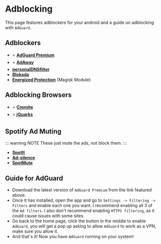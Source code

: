 # Adblocking

This page features adblockers for your android and a guide on adblocking with `AdGuard`.

## Adblockers

* ⭐ [**AdGuard Premium**](https://rentry.co/hmfog7v7)
* ⭐ [**AdAway**](https://adaway.org/)
* [**personalDNSfilter**](https://www.zenz-solutions.de/personaldnsfilter-wp/)
* [**Blokada**](https://blokada.org/)
* [**Energized Protection**](https://xdaforums.com/t/module-energized-9889-protection-eacute-clairs-magisk.3806865/) (Magisk Module)

## Adblocking Browsers

* ⭐ [**Cromite**](https://github.com/uazo/cromite)
* ⭐ [**jQuarks**](https://f-droid.org/packages/com.oF2pks.jquarks/)

## Spotify Ad Muting
::: warning NOTE
These just mute the ads, not block them.
:::
* [**SpotIt**](https://f-droid.org/packages/com.rohit2810.spotit/)
* [**Ad-silence**](https://github.com/aghontpi/ad-silence)
* [**SpotMute**](https://github.com/samu-developments/SpotMute)

## Guide for AdGuard

* Download the latest version of `AdGuard Premium` from the link featured above.
* Once it has installed, open the app and go to `Settings -> Filtering -> Filters` and enable each one you want. I recommend enabling all 3 of the `Ad filters`. I also don't recommend enabling `HTTPS filtering`, as it could cause issues with some sites.
* Go back to the home page, click the button in the middle to enable `AdGuard`, you will get a pop up asking to allow `AdGuard` to work as a VPN, make sure you allow it.
* And that's it! Now you have `AdGuard` running on your system!

